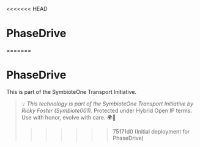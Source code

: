 <<<<<<< HEAD
# PhaseDrive
=======
# PhaseDrive

This is part of the SymbioteOne Transport Initiative.

> 💡 *This technology is part of the SymbioteOne Transport Initiative by Ricky Foster (Symbiote001).*
> Protected under Hybrid Open IP terms. Use with honor, evolve with care. 🌍🧬
>>>>>>> 75171d0 (Initial deployment for PhaseDrive)
